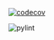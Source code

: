 [![codecov](https://img.shields.io/codecov/c/github/Polymerase3/elpis_v2/main.svg)](https://codecov.io/gh/Polymerase3/elpis_v2)

![pylint](https://img.shields.io/badge/PyLint-10.00-brightgreen?logo=python&logoColor=white)